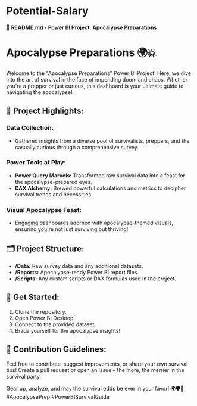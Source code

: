 # Potential-Salary
📝 **README.md - Power BI Project: Apocalypse Preparations**

# Apocalypse Preparations 🌍💥

Welcome to the "Apocalypse Preparations" Power BI Project! Here, we dive into the art of survival in the face of impending doom and chaos. Whether you're a prepper or just curious, this dashboard is your ultimate guide to navigating the apocalypse!

## 🚀 Project Highlights:

### Data Collection:
- Gathered insights from a diverse pool of survivalists, preppers, and the casually curious through a comprehensive survey.

### Power Tools at Play:
- **Power Query Marvels:** Transformed raw survival data into a feast for the apocalypse-prepared eyes.
- **DAX Alchemy:** Brewed powerful calculations and metrics to decipher survival trends and necessities.

### Visual Apocalypse Feast:
- Engaging dashboards adorned with apocalypse-themed visuals, ensuring you're not just surviving but thriving!

## 🗂 Project Structure:

- **/Data:** Raw survey data and any additional datasets.
- **/Reports:** Apocalypse-ready Power BI report files.
- **/Scripts:** Any custom scripts or DAX formulas used in the project.

## 🚀 Get Started:

1. Clone the repository.
2. Open Power BI Desktop.
3. Connect to the provided dataset.
4. Brace yourself for the apocalypse insights!



## 🤝 Contribution Guidelines:

Feel free to contribute, suggest improvements, or share your own survival tips! Create a pull request or open an issue – the more, the merrier in the survival party.



Gear up, analyze, and may the survival odds be ever in your favor! 🌍🛡️💪 #ApocalypsePrep #PowerBISurvivalGuide
